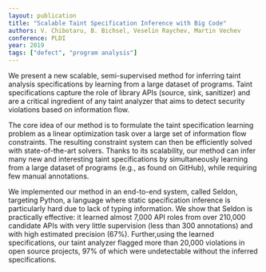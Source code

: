 ```yaml
---
layout: publication
title: "Scalable Taint Specification Inference with Big Code"
authors: V. Chibotaru, B. Bichsel, Veselin Raychev, Martin Vechev
conference: PLDI
year: 2019
tags: ["defect", "program analysis"]
---
```

We present a new scalable, semi-supervised method for inferring
taint analysis specifications by learning from a large dataset of programs.
Taint specifications capture the role of library APIs (source, sink, sanitizer)
and are a critical ingredient of any taint analyzer that aims to detect
security violations based on information flow.

The core idea of our method
is to formulate the taint specification learning problem as a linear
optimization task over a large set of information flow constraints.
The resulting constraint system can then be efficiently solved with
state-of-the-art solvers. Thanks to its scalability, our method can infer
many new and interesting taint specifications by simultaneously learning from
a large dataset of programs (e.g., as found on GitHub), while requiring 
few manual annotations.

We implemented our method in an end-to-end system,
called Seldon, targeting Python, a language where static specification
inference is particularly hard due to lack of typing information.
We show that Seldon is practically effective: it learned almost 7,000 API
roles from over 210,000 candidate APIs with very little supervision
(less than 300 annotations) and with high estimated precision (67%).
Further,using the learned specifications, our taint analyzer flagged more than
20,000 violations in open source projects, 97% of which were
undetectable without the inferred specifications.